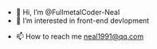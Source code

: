- 👋 Hi, I’m @FullmetalCoder-Neal
- 👀 I’m interested in front-end devlopment
<!-- - 🌱 I’m currently learning ... -->
<!-- - 💞️ I’m looking to collaborate on ... -->
- 📫 How to reach me <neal1991@qq.com>

<!---
FullmetalCoder-Neal/FullmetalCoder-Neal is a ✨ special ✨ repository because its `README.md` (this file) appears on your GitHub profile.
You can click the Preview link to take a look at your changes.
--->
